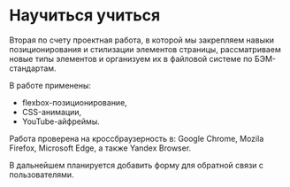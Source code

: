 # Научиться учиться #

Вторая по счету проектная работа, в которой мы закрепляем навыки позиционирования и стилизации элементов страницы, рассматриваем новые типы элементов и организуем их в файловой системе по БЭМ-стандартам.

В работе применены:

* flexbox-позиционирование,
* CSS-анимации,
* YouTube-айфреймы.

Работа проверена на кроссбраузерность в: Google Chrome, Mozila Firefox, Microsoft Edge, а также Yandex Browser.

В дальнейшем планируется добавить форму для обратной связи с пользователями.
